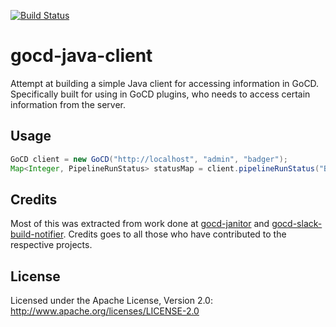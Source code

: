 [![Build Status](https://snap-ci.com/ashwanthkumar/gocd-java-client/branch/master/build_image)](https://snap-ci.com/ashwanthkumar/gocd-java-client/branch/master)
# gocd-java-client

Attempt at building a simple Java client for accessing information in GoCD. Specifically built for using in GoCD plugins, who needs to access certain information from the server.

## Usage
```java
GoCD client = new GoCD("http://localhost", "admin", "badger");
Map<Integer, PipelineRunStatus> statusMap = client.pipelineRunStatus("Build-Linux");
```

## Credits
Most of this was extracted from work done at [gocd-janitor](https://github.com/ashwanthkumar/gocd-janitor) and [gocd-slack-build-notifier](https://github.com/ashwanthkumar/gocd-slack-build-notifier). Credits goes to all those who have contributed to the respective projects.

## License
Licensed under the Apache License, Version 2.0: http://www.apache.org/licenses/LICENSE-2.0
